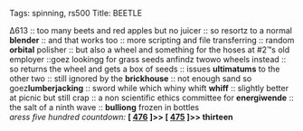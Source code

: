 Tags: spinning, rs500
Title: BEETLE
  
∆613 :: too many beets and red apples but no juicer :: so resortz to a normal **blender** :: and that works too :: more scripting and file transferring :: random **orbital** polisher :: but also a wheel and something for the hoses at #2™s old employer ::goez lookingg for grass seeds anfindz twowo wheels instead :: so returns the wheel and gets a box of seeds :: issues **ultimatums** to the other two :: still ignored by the **brickhouse** :: not enough sand so goez**lumberjacking** :: sword while which whiny whift **whiff** :: slightly better at picnic but still crap :: a non scientific ethics committee for **energiwende** :: the salt of a ninth wave :: **bulliong** frozen in bottles  
_aress five hundred countdown:_  **[ [476](https://www.allmusic.com/album/kimono-my-house-mw0000050287) ]>> [ [475](https://www.allmusic.com/album/sheryl-crow-mw0000075511) ]>> thirteen**  
